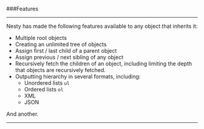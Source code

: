 ###Features

----------

Nesty has made the following features available to any object that inherits it:

- Multiple root objects
- Creating an unlimited tree of objects
- Assign first / last child of a parent object
- Assign previous / next sibling of any object
- Recursively fetch the children of an object, including limiting the depth that objects are recursively fetched.
- Outputting hierarchy in several formats, including:
  - Unordered lists `ul`
  - Ordered lists `ol`
  - XML
  - JSON

And another.

----------

